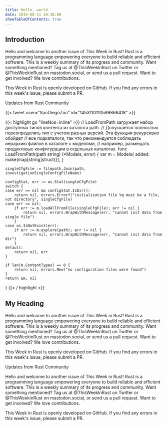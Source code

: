 ```yaml
---
title: Hello, world
date: 2019-08-11 10:38:00
showTableOfContents: true
---
```

## Introduction


Hello and welcome to another issue of This Week in Rust! Rust is a programming language empowering everyone to build reliable and efficient software. This is a weekly summary of its progress and community. Want something mentioned? Tag us at @ThisWeekInRust on Twitter or @ThisWeekinRust on mastodon.social, or send us a pull request. Want to get involved? We love contributions.

This Week in Rust is openly developed on GitHub. If you find any errors in this week's issue, please submit a PR.

Updates from Rust Community


{{< tweet user="SanDiegoZoo" id="1453110110599868418" >}}

{{< highlight go "lineNos=inline" >}}
// LoadFromPath загружает набор доступных типов контента из каталога path.
// Допускается полностью переопределять тип с учетом разных версий. Эта функция рекурсивно обойдет
// все подкаталоги, так что рекомендуется соблюдать иерархию файлов в каталоге с моделями,
// например, размещать продуктовые конфигурации в отдельных каталогах.
func LoadFromPath(path string) (*Models, error) {
    var m = Models{
        added: make(map[string]struct{}),
    }

    singleCfgFile := filepath.Join(path, investigationSingleConfigFileName)

    configStat, err := os.Stat(singleCfgFile)
    switch {
    case err == nil && configStat.IsDir():
        return nil, errors.Errorf("initialization file %q must be a file, not directory", singleCfgFile)
    case err == nil:
        if err := m.loadAllFromFile(singleCfgFile); err != nil {
            return nil, errors.WrapWithMessage(err, "cannot init data from single file")
        }
    case os.IsNotExist(err):
        if err := m.explore(path); err != nil {
            return nil, errors.WrapWithMessage(err, "cannot init data from dir")
        }
    default:
        return nil, err
    }

    if len(m.ContentTypes) == 0 {
        return nil, errors.New("no configuration files were found")
    }
    return &m, nil
}
{{< / highlight >}}

## My Heading

Hello and welcome to another issue of This Week in Rust! Rust is a programming language empowering everyone to build reliable and efficient software. This is a weekly summary of its progress and community. Want something mentioned? Tag us at @ThisWeekInRust on Twitter or @ThisWeekinRust on mastodon.social, or send us a pull request. Want to get involved? We love contributions.

This Week in Rust is openly developed on GitHub. If you find any errors in this week's issue, please submit a PR.

Updates from Rust Community

Hello and welcome to another issue of This Week in Rust! Rust is a programming language empowering everyone to build reliable and efficient software. This is a weekly summary of its progress and community. Want something mentioned? Tag us at @ThisWeekInRust on Twitter or @ThisWeekinRust on mastodon.social, or send us a pull request. Want to get involved? We love contributions.

This Week in Rust is openly developed on GitHub. If you find any errors in this week's issue, please submit a PR.